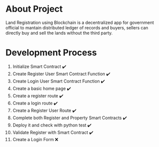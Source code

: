 # About Project
Land Registration using Blockchain is a decentralized app for government official to mantain distributed ledger of records and buyers, sellers can directly buy and sell the lands without the third party.

# Development Process
1. Initialize Smart Contract :heavy_check_mark:
2. Create Register User Smart Contract Function :heavy_check_mark:
3. Create Login User Smart Contract Function :heavy_check_mark:
4. Create a basic home page :heavy_check_mark:
5. Create a register route :heavy_check_mark:
6. Create a login route :heavy_check_mark:
7. Create a Register User Route :heavy_check_mark:
8. Complete both Register and Property Smart Contracts :heavy_check_mark:
9. Deploy it and check with python test :heavy_check_mark:
10. Validate Register with Smart Contract :heavy_check_mark:
11. Create a Login Form :x: